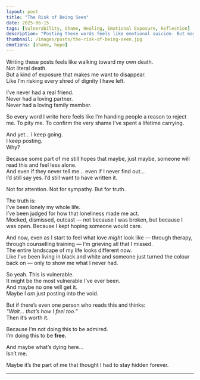 ```yaml
---
layout: post
title: "The Risk of Being Seen"
date: 2025-06-15
tags: [Vulnerability, Shame, Healing, Emotional Exposure, Reflection]
description: "Posting these words feels like emotional suicide. But maybe what’s dying isn’t me — it’s the version of me that had to pretend everything was okay just to survive."
thumbnail: /images/posts/the-risk-of-being-seen.jpg
emotions: [shame, hope]
---
```


Writing these posts feels like walking toward my own death.  
Not literal death.  
But a kind of exposure that makes me want to disappear.  
Like I’m risking every shred of dignity I have left.

I’ve never had a real friend.  
Never had a loving partner.  
Never had a loving family member.

So every word I write here feels like I’m handing people a reason to reject me. To pity me. To confirm the very shame I’ve spent a lifetime carrying.

And yet… I keep going.  
I keep posting.  
Why?

Because some part of me still hopes that maybe, just maybe, someone will read this and feel less alone.  
And even if they never tell me… even if I never find out…  
I’d still say yes. I’d still want to have written it.

Not for attention. Not for sympathy. But for truth.

The truth is:  
I’ve been lonely my whole life.  
I’ve been judged for how that loneliness made me act.  
Mocked, dismissed, outcast — not because I was broken, but because I was open. Because I kept hoping someone would care.

And now, even as I start to feel what love *might* look like — through therapy, through counselling training — I’m grieving all that I missed.  
The entire landscape of my life looks different now.  
Like I’ve been living in black and white and someone just turned the colour back on — only to show me what I never had.

So yeah. This is vulnerable.  
It might be the most vulnerable I’ve ever been.  
And maybe no one will get it.  
Maybe I *am* just posting into the void.

But if there’s even one person who reads this and thinks:  
*“Wait… that’s how I feel too.”*  
Then it’s worth it.

Because I’m not doing this to be admired.  
I’m doing this to be **free.**

And maybe what’s dying here…  
Isn’t me.

Maybe it’s the part of me that thought I had to stay hidden forever.


---